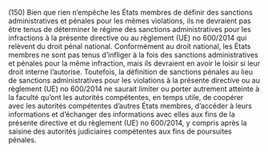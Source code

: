 (150) Bien que rien n’empêche les États membres de définir des sanctions administratives et pénales pour les mêmes violations, ils ne devraient pas être tenus de déterminer le régime des sanctions administratives pour les infractions à la présente directive ou au règlement (UE) no 600/2014 qui relèvent du droit pénal national. Conformément au droit national, les États membres ne sont pas tenus d’infliger à la fois des sanctions administratives et pénales pour la même infraction, mais ils devraient en avoir le loisir si leur droit interne l’autorise. Toutefois, la définition de sanctions pénales au lieu de sanctions administratives pour les violations à la présente directive ou au règlement (UE) no 600/2014 ne saurait limiter ou porter autrement atteinte à la faculté qu’ont les autorités compétentes, en temps utile, de coopérer avec les autorités compétentes d’autres États membres, d’accéder à leurs informations et d’échanger des informations avec elles aux fins de la présente directive et du règlement (UE) no 600/2014, y compris après la saisine des autorités judiciaires compétentes aux fins de poursuites pénales.